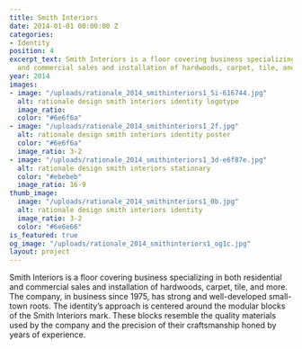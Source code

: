 ```yaml
---
title: Smith Interiors
date: 2014-01-01 00:00:00 Z
categories:
- Identity
position: 4
excerpt_text: Smith Interiors is a floor covering business specializing in both residential
  and commercial sales and installation of hardwoods, carpet, tile, and more.
year: 2014
images:
- image: "/uploads/rationale_2014_smithinteriors1_5i-616744.jpg"
  alt: rationale design smith interiors identity logotype
  image_ratio: 
  color: "#6e6f6a"
- image: "/uploads/rationale_2014_smithinteriors1_2f.jpg"
  alt: rationale design smith interiors identity poster
  color: "#6e6f6a"
  image_ratio: 3-2
- image: "/uploads/rationale_2014_smithinteriors1_3d-e6f87e.jpg"
  alt: rationale design smith interiors stationary
  color: "#ebebeb"
  image_ratio: 16-9
thumb_image:
  image: "/uploads/rationale_2014_smithinteriors1_0b.jpg"
  alt: rationale design smith interiors identity
  image_ratio: 3-2
  color: "#6e6e66"
is_featured: true
og_image: "/uploads/rationale_2014_smithinteriors1_og1c.jpg"
layout: project
---
```


Smith Interiors is a floor covering business specializing in both residential and commercial sales and installation of hardwoods, carpet, tile, and more. 
The company, in business since 1975, has strong and well-developed small-town roots. The identity’s approach is centered around the modular blocks of the Smith Interiors mark. These blocks resemble the quality materials used by the company and the precision of their craftsmanship honed by years of experience.